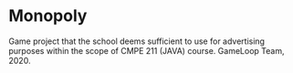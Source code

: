 # Monopoly
Game project that the school deems sufficient to use for advertising purposes within the scope of CMPE 211 (JAVA) course. GameLoop Team, 2020.
